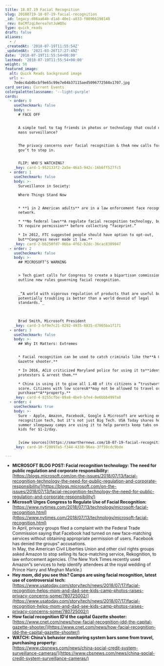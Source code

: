 ```yaml
---
title: 18.07.19 Facial Recognition
slug: 20180719-18-07-19-facial-recognition
_id: legacy-d86aa64b-d1a8-40e1-a833-f08966198148
_rev: 0aCMfzqL0erea7otJuWQOu
type: quick_reads
draft: false
aliases:
  - /
_createdAt: '2018-07-19T11:55:54Z'
_updatedAt: '2021-03-26T17:27:49Z'
date: '2018-07-19T11:55:54+00:00'
lastmod: '2018-07-19T11:55:54+00:00'
weight: 50
featured_image:
  alt: Quick Reads background image
  url: >-
    7edec4ab0bcbf9e65c99e7e04b37115aed5096772560x1707.jpg
card_series: Current Events
colorpaletteclassname: '--light-purple'
cards:
  - order: 0
    useCheckmark: false
    body: >-
      # FACE OFF


      A simple tool to tag friends in photos or technology that could enable
      mass surveillance?


      The privacy concerns over facial recognition & theA new calls for the
      gov’t to step in.


      FLIP: WHO'S WATCHING?
    _key: card-1-952133f2-2a5e-46a3-942c-16b6ff527fc5
  - order: 1
    useCheckmark: false
    body: >-
      Surveillance in Society:  

      Where Things Stand Now


      * **1 in 2 American adults** are in a law enforcement face recognition
      network.

      * **No federal laws**A regulate facial recognition technology, butA**IL &
      TX require permission** before collecting “faceprint.”

      * In 2012, FTC suggested people should have option to opt-out,
      but**Congress never made it law.**
    _key: card-2-bb250fd7-06ba-4f62-b2dc-36cac8309047
  - order: 2
    useCheckmark: false
    body: >-
      ## MICROSOFT’S WARNING


      > Tech giant calls for Congress to create a bipartisan commission to
      outline new rules governing facial recognition.  
        
        
      _“A world with vigorous regulation of products that are useful but
      potentially troubling is better than a world devoid of legal
      standards.”_  
        
        
        
      Brad Smith, Microsoft President
    _key: card-3-bf9e7c21-8292-4935-8835-d7865ba1f171
  - order: 3
    useCheckmark: false
    body: >-
      ## Why It Matters: Extremes


      * Facial recognition can be used to catch criminals like the**A Capital
      Gazette shooter.**

      * In 2016, ACLU criticized Maryland police for using it to**identify
      protesters & arrest them.**

      * China is using it to give all 1.4B of its citizens a “trustworthy”
      score. Citizens with low scoresA**may not be allowed to travel or
      purchase**A**property.**
    _key: card-4-8255cfbe-09a8-4be9-bfe4-0e6bbb4997a8
  - order: 4
    useCheckmark: true
    body: >-
      Sure - Apple, Amazon, Facebook, Google & Microsoft are working on facial
      recognition tech, but it's not just Big Tech. USA Today shares how 100
      summer sleepaway camps are using it to help parents keep tabs on their
      kids for $1-2/day.


      [view sources](https://smarthernews.com/18-07-19-facial-recognition/)
    _key: card-10-f20097a5-f344-4338-96ea-3ff59cdc9bde

---
```

* **MICROSOFT BLOG POST: Facial recognition technology: The need for public regulation and corporate responsibility:**  
[https://blogs.microsoft.com/on-the-issues/2018/07/13/facial-recognition-technology-the-need-for-public-regulation-and-corporate-responsibility/](https://blogs.microsoft.com/on-the-issues/2018/07/13/facial-recognition-technology-the-need-for-public-regulation-and-corporate-responsibility/)
* **Microsoft Urges Congress to Regulate Use of Facial Recognition:**  
[https://www.nytimes.com/2018/07/13/technology/microsoft-facial-recognition.html](https://www.nytimes.com/2018/07/13/technology/microsoft-facial-recognition.html)  
In April, privacy groups filed a complaint with the Federal Trade Commission saying that Facebook had turned on new face-matching services without obtaining appropriate permission of users. Facebook has denied the groups” accusations.  
In May, the American Civil Liberties Union and other civil rights groups asked Amazon to stop selling its face-matching service, Rekognition, to law enforcement agencies. (The New York Times recently used Amazon”s services to help identify attendees at the royal wedding of Prince Harry and Meghan Markle.)
* **Hey mom, did you see this? Camps are using facial recognition, latest use of controversial tech:**  
[https://www.usatoday.com/story/tech/news/2018/07/17/facial-recognition-helps-mom-and-dad-see-kids-camp-photos-raises-privacy-concerns-some/780725002/](https://www.usatoday.com/story/tech/news/2018/07/17/facial-recognition-helps-mom-and-dad-see-kids-camp-photos-raises-privacy-concerns-some/780725002/)
* **How facial recognition ID’d the capital Gazette shooter:**  
[https://www.cnet.com/news/how-facial-recognition-idd-the-capital-gazette-shooter/](https://www.cnet.com/news/how-facial-recognition-idd-the-capital-gazette-shooter/)
* **WATCH: China’s behavior monitoring system bars some from travel, purchasing property:**  
[https://www.cbsnews.com/news/china-social-credit-system-surveillance-cameras/](https://www.cbsnews.com/news/china-social-credit-system-surveillance-cameras/)